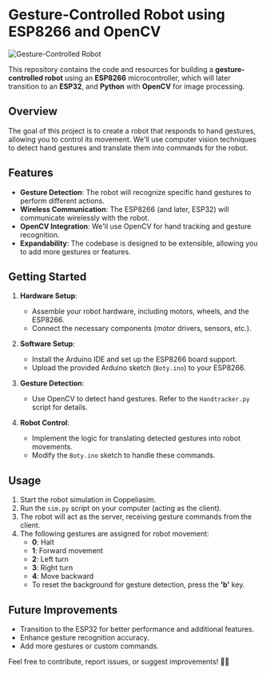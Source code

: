 # Gesture-Controlled Robot using ESP8266 and OpenCV

![Gesture-Controlled Robot]()

This repository contains the code and resources for building a **gesture-controlled robot** using an **ESP8266** microcontroller, which will later transition to an **ESP32**, and **Python** with **OpenCV** for image processing.

## Overview
The goal of this project is to create a robot that responds to hand gestures, allowing you to control its movement. We'll use computer vision techniques to detect hand gestures and translate them into commands for the robot.

## Features
- **Gesture Detection**: The robot will recognize specific hand gestures to perform different actions.
- **Wireless Communication**: The ESP8266 (and later, ESP32) will communicate wirelessly with the robot.
- **OpenCV Integration**: We'll use OpenCV for hand tracking and gesture recognition.
- **Expandability**: The codebase is designed to be extensible, allowing you to add more gestures or features.

## Getting Started
1. **Hardware Setup**:
    - Assemble your robot hardware, including motors, wheels, and the ESP8266.
    - Connect the necessary components (motor drivers, sensors, etc.).

2. **Software Setup**:
    - Install the Arduino IDE and set up the ESP8266 board support.
    - Upload the provided Arduino sketch (`Boty.ino`) to your ESP8266.

3. **Gesture Detection**:
    - Use OpenCV to detect hand gestures. Refer to the `Handtracker.py` script for details.

4. **Robot Control**:
    - Implement the logic for translating detected gestures into robot movements.
    - Modify the `Boty.ino` sketch to handle these commands.


## Usage
1. Start the robot simulation in Coppeliasim.
2. Run the `sim.py` script on your computer (acting as the client).
3. The robot will act as the server, receiving gesture commands from the client.
4. The following gestures are assigned for robot movement:
    - **0**: Halt
    - **1**: Forward movement
    - **2**: Left turn
    - **3**: Right turn
    - **4**: Move backward
    - To reset the background for gesture detection, press the **'b'** key.

## Future Improvements
- Transition to the ESP32 for better performance and additional features.
- Enhance gesture recognition accuracy.
- Add more gestures or custom commands.

Feel free to contribute, report issues, or suggest improvements! 🤖👋

